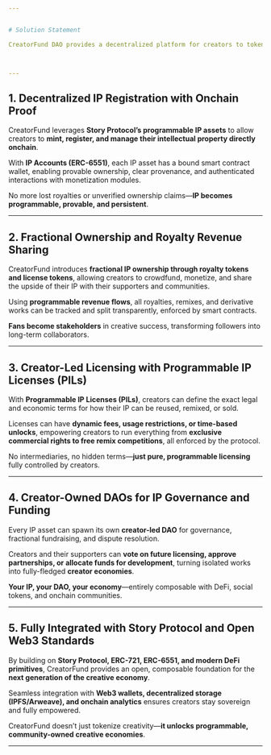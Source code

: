 ```yaml
---


# Solution Statement

CreatorFund DAO provides a decentralized platform for creators to tokenize their intellectual property (IP) as programmable assets. Through fractional ownership, transparent royalty distribution, and creator-governed licensing, it enables creators to directly monetize their work, build community-backed funding, and retain control over their IP. Powered by on-chain standards like Story Protocol and ERC-6551 accounts, CreatorFund DAO bridges the gap between creative work and fair, accessible financial ecosystems.



---
```


## 1. Decentralized IP Registration with Onchain Proof

CreatorFund leverages **Story Protocol’s programmable IP assets** to allow creators to **mint, register, and manage their intellectual property directly onchain**.

With **IP Accounts (ERC-6551)**, each IP asset has a bound smart contract wallet, enabling provable ownership, clear provenance, and authenticated interactions with monetization modules.

No more lost royalties or unverified ownership claims—**IP becomes programmable, provable, and persistent**.

---

## 2. Fractional Ownership and Royalty Revenue Sharing

CreatorFund introduces **fractional IP ownership through royalty tokens and license tokens**, allowing creators to crowdfund, monetize, and share the upside of their IP with their supporters and communities.

Using **programmable revenue flows**, all royalties, remixes, and derivative works can be tracked and split transparently, enforced by smart contracts.

**Fans become stakeholders** in creative success, transforming followers into long-term collaborators.

---

## 3. Creator-Led Licensing with Programmable IP Licenses (PILs)

With **Programmable IP Licenses (PILs)**, creators can define the exact legal and economic terms for how their IP can be reused, remixed, or sold.

Licenses can have **dynamic fees, usage restrictions, or time-based unlocks**, empowering creators to run everything from **exclusive commercial rights to free remix competitions**, all enforced by the protocol.

No intermediaries, no hidden terms—**just pure, programmable licensing** fully controlled by creators.

---

## 4. Creator-Owned DAOs for IP Governance and Funding

Every IP asset can spawn its own **creator-led DAO** for governance, fractional fundraising, and dispute resolution.

Creators and their supporters can **vote on future licensing, approve partnerships, or allocate funds for development**, turning isolated works into fully-fledged **creator economies**.

**Your IP, your DAO, your economy**—entirely composable with DeFi, social tokens, and onchain communities.

---

## 5. Fully Integrated with Story Protocol and Open Web3 Standards

By building on **Story Protocol, ERC-721, ERC-6551, and modern DeFi primitives**, CreatorFund provides an open, composable foundation for the **next generation of the creative economy**.

Seamless integration with **Web3 wallets, decentralized storage (IPFS/Arweave), and onchain analytics** ensures creators stay sovereign and fully empowered.

CreatorFund doesn’t just tokenize creativity—**it unlocks programmable, community-owned creative economies**.


---
